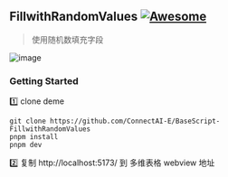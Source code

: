 
## FillwithRandomValues [![Awesome](https://cdn.rawgit.com/sindresorhus/awesome/d7305f38d29fed78fa85652e3a63e154dd8e8829/media/badge.svg)](https://github.com/connectai-e/awesome-basescript)

> 使用随机数填充字段

![image](https://github.com/ConnectAI-E/BaseScript-FillwithRandomValues/assets/110169811/a19f6ca2-a55f-4aed-9a71-4e546d562226)


### Getting Started

1️⃣ clone deme
```
git clone https://github.com/ConnectAI-E/BaseScript-FillwithRandomValues
pnpm install
pnpm dev
```
2️⃣ 复制 http://localhost:5173/ 到 多维表格 webview 地址
